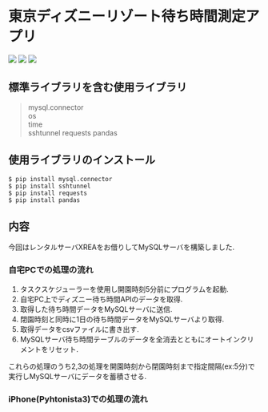 # 東京ディズニーリゾート待ち時間測定アプリ
![](https://img.shields.io/badge/Pyhton-3.7.8-4169e1.svg)
![](https://img.shields.io/badge/Pyhtonista3-3.6-00fa9a.svg)
![](https://img.shields.io/badge/MySQL-5.7.27-4169e1.svg)  

## 標準ライブラリを含む使用ライブラリ
> mysql.connector  
> os  
> time  
> sshtunnel
> requests
> pandas  
## 使用ライブラリのインストール
```
$ pip install mysql.connector
$ pip install sshtunnel
$ pip install requests
$ pip install pandas
```
## 内容
今回はレンタルサーバXREAをお借りしてMySQLサーバを構築しました.

### 自宅PCでの処理の流れ

1. タスクスケジューラーを使用し開園時刻5分前にプログラムを起動.  
1. 自宅PC上でディズニー待ち時間APIのデータを取得.  
1. 取得した待ち時間データをMySQLサーバに送信.  
1. 閉園時刻と同時に1日の待ち時間データをMySQLサーバより取得.  
1. 取得データをcsvファイルに書き出す.  
1. MySQLサーバ待ち時間テーブルのデータを全消去とともにオートインクリメントをリセット.  

これらの処理のうち2,3の処理を開園時刻から閉園時刻まで指定間隔(ex:5分)で実行しMySQLサーバにデータを蓄積させる.  

### iPhone(Pyhtonista3)での処理の流れ
